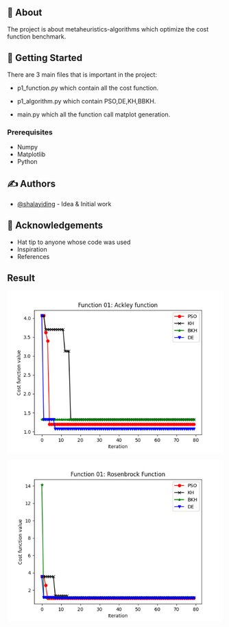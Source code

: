 


## 🧐 About <a name = "about"></a>

The project is about metaheuristics-algorithms which optimize the cost function benchmark.

## 🏁 Getting Started <a name = "getting_started"></a>

There are 3 main files that is important in the project:

- p1_function.py which contain all the cost function.

- p1_algorithm.py which contain PSO,DE,KH,BBKH.

- main.py which all the function call matplot generation.


### Prerequisites

- Numpy
- Matplotlib
- Python






## ✍️ Authors <a name = "authors"></a>

- [@shalayiding](https://github.com/shalayiding) - Idea & Initial work


## 🎉 Acknowledgements <a name = "acknowledgement"></a>

- Hat tip to anyone whose code was used
- Inspiration
- References


## Result 
![plot_1](./Function%2001%3A%20Ackley%20function.png)


![plot_2](./Function%2001%3A%20Rosenbrock%20Function.png)